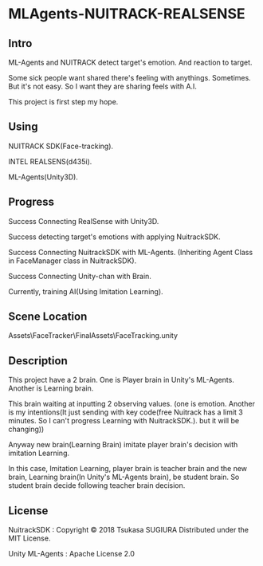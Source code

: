 ﻿# MLAgents-NUITRACK-REALSENSE
## Intro
ML-Agents and NUITRACK detect target's emotion. And reaction to target.

Some sick people want shared there's feeling with anythings. Sometimes. But it's not easy. So I want they are sharing feels with A.I.

This project is first step my hope.

## Using
NUITRACK SDK(Face-tracking).

INTEL REALSENS(d435i).

ML-Agents(Unity3D).

## Progress
Success Connecting RealSense with Unity3D.

Success detecting target's emotions with applying NuitrackSDK.

Success Connecting NuitrackSDK with ML-Agents. (Inheriting Agent Class in FaceManager class in NuitrackSDK).

Success Connecting Unity-chan with Brain.

Currently, training AI(Using Imitation Learning).

## Scene Location
Assets\FaceTracker\FinalAssets\FaceTracking.unity

## Description
This project have a 2 brain. One is Player brain in Unity's ML-Agents. Another is Learning brain.

This brain waiting at inputting 2 observing values. (one is emotion. Another is my intentions(It just sending with key code(free Nuitrack has a limit 3 minutes. So I can't progress Learning with NuitrackSDK.). but it will be changing)) 

Anyway new brain(Learning Brain) imitate player brain's decision with imitation Learning.

In this case, Imitation Learning, player brain is teacher brain and the new brain, Learning brain(In Unity's ML-Agents brain), be student brain. So student brain decide following teacher brain decision.

## License
NuitrackSDK : Copyright © 2018 Tsukasa SUGIURA Distributed under the MIT License.

Unity ML-Agents : Apache License 2.0
